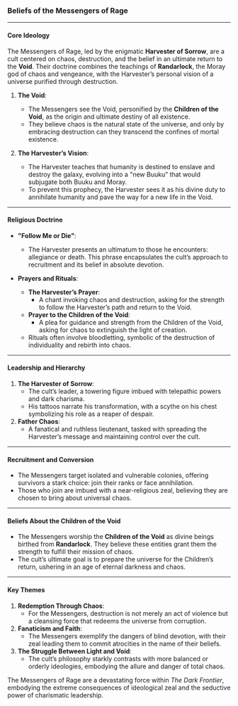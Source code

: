 ### Beliefs of the Messengers of Rage

---

#### **Core Ideology**
The Messengers of Rage, led by the enigmatic **Harvester of Sorrow**, are a cult centered on chaos, destruction, and the belief in an ultimate return to the **Void**. Their doctrine combines the teachings of **Randarlock**, the Moray god of chaos and vengeance, with the Harvester’s personal vision of a universe purified through destruction.

1. **The Void**:
   - The Messengers see the Void, personified by the **Children of the Void**, as the origin and ultimate destiny of all existence.
   - They believe chaos is the natural state of the universe, and only by embracing destruction can they transcend the confines of mortal existence.

2. **The Harvester’s Vision**:
   - The Harvester teaches that humanity is destined to enslave and destroy the galaxy, evolving into a "new Buuku" that would subjugate both Buuku and Moray.
   - To prevent this prophecy, the Harvester sees it as his divine duty to annihilate humanity and pave the way for a new life in the Void.

---

#### **Religious Doctrine**
- **"Follow Me or Die"**:
  - The Harvester presents an ultimatum to those he encounters: allegiance or death. This phrase encapsulates the cult’s approach to recruitment and its belief in absolute devotion.
  
- **Prayers and Rituals**:
  - **The Harvester’s Prayer**:
    - A chant invoking chaos and destruction, asking for the strength to follow the Harvester’s path and return to the Void.
  - **Prayer to the Children of the Void**:
    - A plea for guidance and strength from the Children of the Void, asking for chaos to extinguish the light of creation.
  - Rituals often involve bloodletting, symbolic of the destruction of individuality and rebirth into chaos.

---

#### **Leadership and Hierarchy**
1. **The Harvester of Sorrow**:
   - The cult’s leader, a towering figure imbued with telepathic powers and dark charisma.
   - His tattoos narrate his transformation, with a scythe on his chest symbolizing his role as a reaper of despair.
2. **Father Chaos**:
   - A fanatical and ruthless lieutenant, tasked with spreading the Harvester’s message and maintaining control over the cult.

---

#### **Recruitment and Conversion**
- The Messengers target isolated and vulnerable colonies, offering survivors a stark choice: join their ranks or face annihilation.
- Those who join are imbued with a near-religious zeal, believing they are chosen to bring about universal chaos.

---

#### **Beliefs About the Children of the Void**
- The Messengers worship the **Children of the Void** as divine beings birthed from **Randarlock**. They believe these entities grant them the strength to fulfill their mission of chaos.
- The cult’s ultimate goal is to prepare the universe for the Children’s return, ushering in an age of eternal darkness and chaos.

---

#### **Key Themes**
1. **Redemption Through Chaos**:
   - For the Messengers, destruction is not merely an act of violence but a cleansing force that redeems the universe from corruption.
2. **Fanaticism and Faith**:
   - The Messengers exemplify the dangers of blind devotion, with their zeal leading them to commit atrocities in the name of their beliefs.
3. **The Struggle Between Light and Void**:
   - The cult’s philosophy starkly contrasts with more balanced or orderly ideologies, embodying the allure and danger of total chaos.

The Messengers of Rage are a devastating force within *The Dark Frontier*, embodying the extreme consequences of ideological zeal and the seductive power of charismatic leadership.